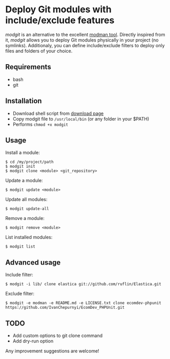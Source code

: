 # Deploy Git modules with include/exclude features

*modgit* is an alternative to the excellent [modman tool](http://code.google.com/p/module-manager/). Directly inspired from it, *modgit* allows you to deploy Git modules physically in your project (no symlinks). Additionaly, you can define include/exclude filters to deploy only files and folders of your choice.

## Requirements
* bash
* git

## Installation
* Download shell script from [download page](https://github.com/jreinke/modgit/downloads)
* Copy modgit file to `/usr/local/bin` (or any folder in your $PATH)
* Performs `chmod +x modgit`

## Usage
Install a module:

    $ cd /my/project/path
    $ modgit init
    $ modgit clone <module> <git_repository>

Update a module:

    $ modgit update <module>

Update all modules:

    $ modgit update-all

Remove a module:

    $ modgit remove <module>

List installed modules:

    $ modgit list

## Advanced usage
Include filter:

    $ modgit -i lib/ clone elastica git://github.com/ruflin/Elastica.git

Exclude filter:

    $ modgit -e modman -e README.md -e LICENSE.txt clone ecomdev-phpunit https://github.com/IvanChepurnyi/EcomDev_PHPUnit.git

## TODO
* Add custom options to git clone command
* Add dry-run option

Any improvement suggestions are welcome!